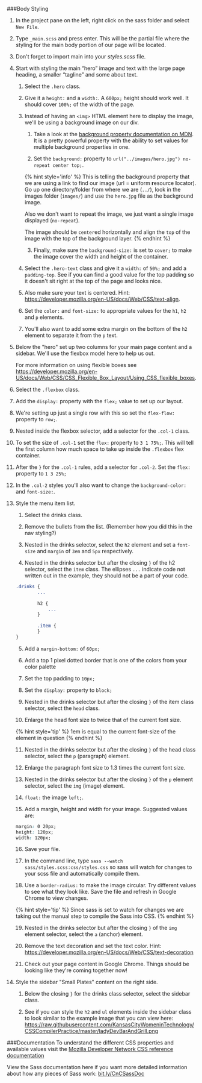 ###Body Styling

1. In the project pane on the left, right click on the sass folder and select `New File`. 

2. Type `_main.scss` and press enter. This will be the partial file where the styling for the main body portion of our page will be located.

3. Don't forget to import main into your _styles.scss_ file.

2.  Start with styling the main “hero” image and text with the large page heading, a smaller “tagline” and some about text.

    1. Select the `.hero` class.
    
    2. Give it a `height:` and a `width:`.  A `600px;` height should work well. It should cover `100%;` of the width of the page.
    
    3. Instead of having an `<img>` HTML element here to display the image, we'll be using a background image on our div.  
    
        1. Take a look at the [background property documentation on MDN](https://developer.mozilla.org/en-US/docs/Web/CSS/background).  It is a pretty powerful property with the ability to set values for multiple background properties in one.  
        
        2. Set the `background:` property to `url("../images/hero.jpg") no-repeat center top;`.  
        
        {% hint style='info' %}
        This is telling the background property that we are using a link to find our image (url = **u**niform **r**esource **l**ocator).  Go up one directory/folder from where we are (`../`), look in the images folder (`images/`) and use the `hero.jpg` file as the background image.
        
        Also we don't want to repeat the image, we just want a single image displayed (`no-repeat`).
        
        The image should be `center`ed horizontally and align the `top` of the image with the top of the background layer.
        {% endhint %}
        
        3. Finally, make sure the `background-size:` is set to `cover;` to make the image cover the width and height of the container.
        
    4. Select the `.hero-text` class and give it a `width:` of `50%;` and add a `padding-top`.  See if you can find a good value for the top padding so it doesn't sit right at the top of the page and looks nice.
    
    5. Also make sure your text is centered.  Hint: https://developer.mozilla.org/en-US/docs/Web/CSS/text-align.
    
    6. Set the `color:` and `font-size:` to appropriate values for the `h1`, `h2` and `p` elements.
    
    7. You'll also want to add some extra margin on the bottom of the `h2` element to separate it from the `p` text.

3. Below the "hero" set up two columns for your main page content and a sidebar.  We'll use the flexbox model here to help us out.

    For more information on using flexible boxes see https://developer.mozilla.org/en-US/docs/Web/CSS/CSS_Flexible_Box_Layout/Using_CSS_flexible_boxes.
  
  1. Select the `.flexbox` class.
  
  2. Add the `display:` property with the `flex;` value to set up our layout.
  
  3. We're setting up just a single row with this so set the `flex-flow:` property to `row;`.
  
  3. Nested inside the flexbox selector, add a selector for the `.col-1` class.
  
  4. To set the size of `.col-1` set the `flex:` property to `3 1 75%;`.  This will tell the first column how much space to take up inside the `.flexbox` flex container.
  
  5. After the `}` for the `.col-1` rules, add a selector for `.col-2`.  Set the `flex:` property to `1 3 25%;` 
  
  6. In the `.col-2` styles you'll also want to change the `background-color:` and `font-size:`.

4. Style the menu item list.

    1. Select the drinks class.
    
    2. Remove the bullets from the list. (Remember how you did this in the nav styling?)
    
    3. Nested in the drinks selector, select the `h2` element and set a `font-size` and `margin` of `3em` and `5px` respectively.
    
    4. Nested in the drinks selector but after the closing `}` of the h2 selector, select the `item` class.  The ellipses `...` indicate code not written out in the example, they should not be a part of your code.
    
    ```sass
    .drinks {
            ...
        
            h2 {
                ...
            }
        
            .item {
            }
    }
    ```
    
    5. Add a `margin-bottom:` of `60px;`
    
    6. Add a top 1 pixel dotted border that is one of the colors from your color palette
    
    7. Set the top padding to `10px;`
    
    8. Set the `display:` property to `block;`
    
    9. Nested in the drinks selector but after the closing `}` of the item class selector, select the `head` class.
    
    10. Enlarge the head font size to twice that of the current font size.
    
    {% hint style='tip' %}
    1em is equal to the current font-size of the element in question
    {% endhint %}
    
    11. Nested in the drinks selector but after the closing `}` of the head class selector, select the `p` (paragraph) element.
    
    12. Enlarge the paragraph font size to 1.3 times the current font size.
    
    13. Nested in the drinks selector but after the closing `}` of the `p` element selector, select the `img` (image) element.
    
    14. `float:` the image `left;`.
    
    15. Add a margin, height and width for your image.  Suggested values are:
    
    ```css
    margin: 0 20px;
    height: 120px;
    width: 120px;
    ```
    
    16. Save your file.
    
    17. In the command line, type `sass --watch sass/styles.scss:css/styles.css` so sass will watch for changes to your scss file and automatically compile them.  
    
    18. Use a `border-radius:` to make the image circular.  Try different values to see what they look like.  Save the file and refresh in Google Chrome to view changes.  
    
    {% hint style='tip' %}
    Since sass is set to watch for changes we are taking out the manual step to compile the Sass into CSS.
    {% endhint %}
    
    19. Nested in the drinks selector but after the closing `}` of the `img` element selector, select the `a` (anchor) element. 
    
    20. Remove the text decoration and set the text color. Hint: https://developer.mozilla.org/en-US/docs/Web/CSS/text-decoration
    
    21. Check out your page content in Google Chrome.  Things should be looking like they're coming together now!
    
5.  Style the sidebar "Small Plates" content on the right side.

    1. Below the closing `}` for the drinks class selector, select the sidebar class.
    
    2. See if you can style the `h2` and `ul` elements inside the sidebar class to look similar to the example image that you can view here: https://raw.githubusercontent.com/KansasCityWomeninTechnology/CSSCompilerPractice/master/ladyDevBarAndGrill.png 

###Documentation
To understand the different CSS properties and available values visit the [Mozilla Developer Network CSS reference documentation](https://developer.mozilla.org/en-US/docs/Web/CSS/Reference)

View the Sass documentation here if you want more detailed information about how any pieces of Sass work: [bit.ly/CnCSassDoc](http://bit.ly/CnCSassDoc) 
